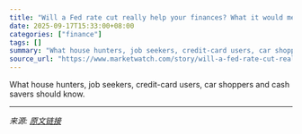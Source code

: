 ```yaml
---
title: "Will a Fed rate cut really help your finances? What it would mean for mortgages, credit-card bills, savings rates and more."
date: 2025-09-17T15:33:00+08:00
categories: ["finance"]
tags: []
summary: "What house hunters, job seekers, credit-card users, car shoppers and cash savers should know."
source_url: "https://www.marketwatch.com/story/will-a-fed-rate-cut-really-help-your-finances-what-it-would-mean-for-mortgages-credit-card-bills-savings-rates-and-more-9d3b7c16?mod=mw_rss_topstories"
---
```


What house hunters, job seekers, credit-card users, car shoppers and cash savers should know.

---

*来源: [原文链接](https://www.marketwatch.com/story/will-a-fed-rate-cut-really-help-your-finances-what-it-would-mean-for-mortgages-credit-card-bills-savings-rates-and-more-9d3b7c16?mod=mw_rss_topstories)*
